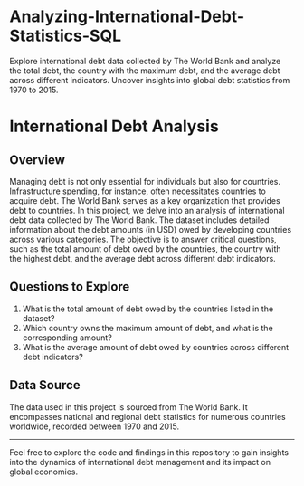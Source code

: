# Analyzing-International-Debt-Statistics-SQL
Explore international debt data collected by The World Bank and analyze the total debt, the country with the maximum debt, and the average debt across different indicators. Uncover insights into global debt statistics from 1970 to 2015.

# International Debt Analysis

## Overview

Managing debt is not only essential for individuals but also for countries. Infrastructure spending, for instance, often necessitates countries to acquire debt. The World Bank serves as a key organization that provides debt to countries. In this project, we delve into an analysis of international debt data collected by The World Bank. The dataset includes detailed information about the debt amounts (in USD) owed by developing countries across various categories. The objective is to answer critical questions, such as the total amount of debt owed by the countries, the country with the highest debt, and the average debt across different debt indicators.

## Questions to Explore

1. What is the total amount of debt owed by the countries listed in the dataset?
2. Which country owns the maximum amount of debt, and what is the corresponding amount?
3. What is the average amount of debt owed by countries across different debt indicators?

## Data Source

The data used in this project is sourced from The World Bank. It encompasses national and regional debt statistics for numerous countries worldwide, recorded between 1970 and 2015.

---

Feel free to explore the code and findings in this repository to gain insights into the dynamics of international debt management and its impact on global economies.

